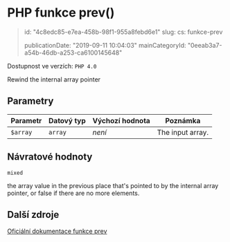 PHP funkce prev()
=================

> id: "4c8edc85-e7ea-458b-98f1-955a8febd6e1"
> slug:
> 	cs: funkce-prev
>
> publicationDate: "2019-09-11 10:04:03"
> mainCategoryId: "0eeab3a7-a54b-46db-a253-ca6100145648"

Dostupnost ve verzích: `PHP 4.0`

Rewind the internal array pointer


Parametry
--------------

| Parametr | Datový typ | Výchozí hodnota | Poznámka |
|-----|-----|-----|-----|
| `$array` | `array` | *není* | The input array. |


Návratové hodnoty
----------------

`mixed`

the array value in the previous place that's pointed to by
the internal array pointer, or false if there are no more
elements.

Další zdroje
------------

[Oficiální dokumentace funkce prev](https://www.php.net/manual/en/function.prev.php)
